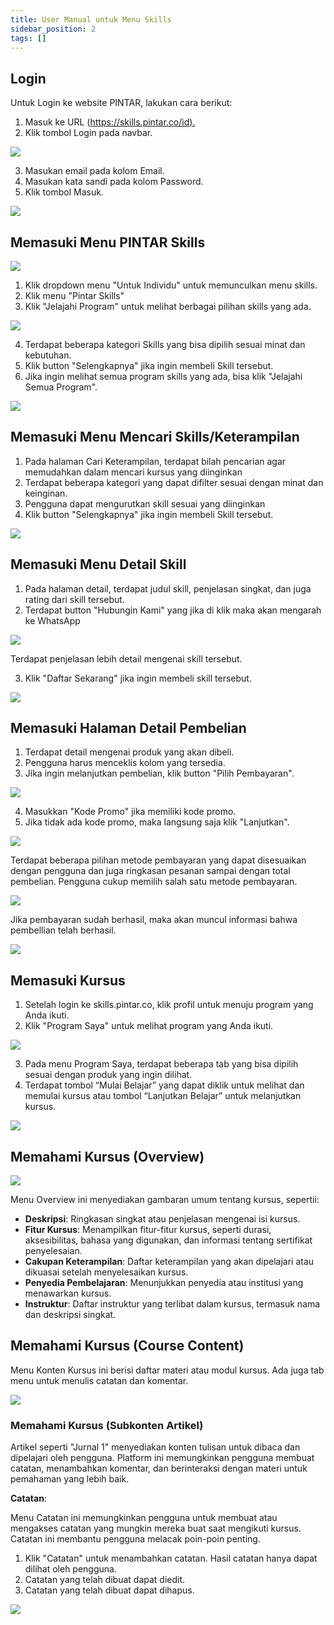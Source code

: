 ```yaml
---
title: User Manual untuk Menu Skills
sidebar_position: 2
tags: []
---
```

## **Login**

Untuk Login ke website PINTAR, lakukan cara berikut:

1. Masuk ke URL ([https://skills.pintar.co/id).](https://skills.pintar.co/id)
2. Klik tombol Login pada navbar.

![](/img/login_1.png)

3. Masukan email pada kolom Email.
4. Masukan kata sandi pada kolom Password.
5. Klik tombol Masuk.

![](/img/login_1.2.png)

## **Memasuki Menu PINTAR Skills**

![](/img/dashboard_1.1.png)

1. Klik dropdown menu "Untuk Individu" untuk memunculkan menu skills.
2. Klik menu "Pintar Skills"
3. Klik "Jelajahi Program" untuk melihat berbagai pilihan skills yang ada.

![](/img/dashboard_1.2.png)

4. Terdapat beberapa kategori Skills yang bisa dipilih sesuai minat dan kebutuhan.
5. Klik button "Selengkapnya" jika ingin membeli Skill tersebut.
6. Jika ingin melihat semua program skills yang ada, bisa klik "Jelajahi Semua Program".

![](/img/dashboard_1.3.png)

## **Memasuki Menu Mencari Skills/Keterampilan**

1. Pada halaman Cari Keterampilan, terdapat bilah pencarian agar memudahkan dalam mencari kursus yang diinginkan
2. Terdapat beberapa kategori yang dapat difilter sesuai dengan minat dan keinginan.
3. Pengguna dapat mengurutkan skill sesuai yang diinginkan
4. Klik button "Selengkapnya" jika ingin membeli Skill tersebut.

![](/img/browse-skills.png)

## **Memasuki Menu Detail Skill**

1. Pada halaman detail, terdapat judul skill, penjelasan singkat, dan juga rating dari skill tersebut.
2. Terdapat button "Hubungin Kami" yang jika di klik maka akan mengarah ke WhatsApp

![](/img/skill_detail.png)

Terdapat penjelasan lebih detail mengenai skill tersebut.

3. Klik "Daftar Sekarang" jika ingin membeli skill tersebut.

![](/img/skill_detail_1.png)

## **Memasuki Halaman Detail Pembelian**

1. Terdapat detail mengenai produk yang akan dibeli.
2. Pengguna harus menceklis kolom yang tersedia.
3. Jika ingin melanjutkan pembelian, klik button "Pilih Pembayaran".

![](/img/detail_pembelian.png)

4. Masukkan "Kode Promo" jika memiliki kode promo.
5. Jika tidak ada kode promo, maka langsung saja klik "Lanjutkan".

![](/img/detail_pembelian_1.png)

Terdapat beberapa pilihan metode pembayaran yang dapat disesuaikan dengan pengguna dan juga ringkasan pesanan sampai dengan total pembelian. Pengguna cukup memilih salah satu metode pembayaran.

![](/img/detail_pembelian_2.png)

Jika pembayaran sudah berhasil, maka akan muncul informasi bahwa pembellian telah berhasil.

![](/img/payment_success.png)

## **Memasuki Kursus**

1. Setelah login ke skills.pintar.co, klik profil untuk menuju program yang Anda ikuti.
2. Klik "Program Saya" untuk melihat program yang Anda ikuti.

![](/img/my-programs_id.png)

3. Pada menu Program Saya, terdapat beberapa tab yang bisa dipilih sesuai dengan produk yang ingin dilihat.
4. Terdapat tombol “Mulai Belajar” yang dapat diklik untuk melihat dan memulai kursus atau tombol “Lanjutkan Belajar” untuk melanjutkan kursus.

![](/img/myprogram_id.png)

## **Memahami Kursus (Overview)**

![](/img/course_detail_id.png)

Menu Overview ini menyediakan gambaran umum tentang kursus, sepertii: 

* **Deskripsi**: Ringkasan singkat atau penjelasan mengenai isi kursus. 
* **Fitur Kursus**: Menampilkan fitur-fitur kursus, seperti durasi, aksesibilitas, bahasa yang digunakan, dan informasi tentang sertifikat penyelesaian. 
* **Cakupan Keterampilan**: Daftar keterampilan yang akan dipelajari atau dikuasai setelah menyelesaikan kursus. 
* **Penyedia Pembelajaran**: Menunjukkan penyedia atau institusi yang menawarkan kursus. 
* **Instruktur**: Daftar instruktur yang terlibat dalam kursus, termasuk nama dan deskripsi singkat.

## **Memahami Kursus (Course Content)**

Menu Konten Kursus ini berisi daftar materi atau modul kursus. Ada juga tab menu untuk menulis catatan dan komentar.

![](/img/course_content.id.png)

### **Memahami Kursus (Subkonten Artikel)**

Artikel seperti "Jurnal 1" menyediakan konten tulisan untuk dibaca dan dipelajari oleh pengguna. Platform ini memungkinkan pengguna membuat catatan, menambahkan komentar, dan berinteraksi dengan materi untuk pemahaman yang lebih baik.

**Catatan**: 

Menu Catatan ini memungkinkan pengguna untuk membuat atau mengakses catatan yang mungkin mereka buat saat mengikuti kursus. Catatan ini membantu pengguna melacak poin-poin penting. 

1. Klik "Catatan" untuk menambahkan catatan. Hasil catatan hanya dapat dilihat oleh pengguna. 
2. Catatan yang telah dibuat dapat diedit. 
3. Catatan yang telah dibuat dapat dihapus.

![](/img/course-article-notes_id.png)
